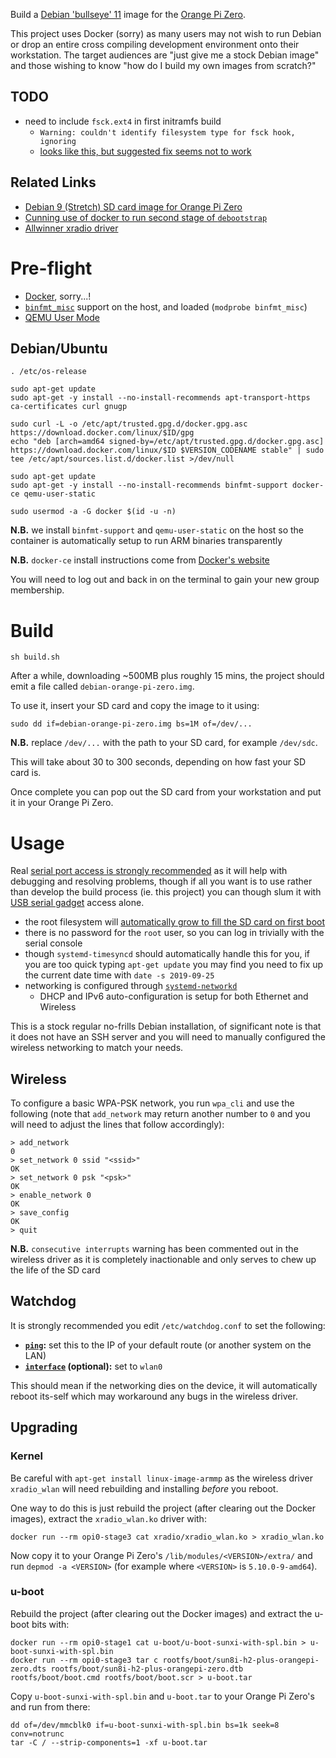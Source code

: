 Build a [Debian 'bullseye' 11](https://www.debian.org/) image for the [Orange Pi Zero](http://www.orangepi.org/orangepizero/).

This project uses Docker (sorry) as many users may not wish to run Debian or drop an entire cross compiling development environment onto their workstation.  The target audiences are "just give me a stock Debian image" and those wishing to know "how do I build my own images from scratch?"

## TODO

 * need to include `fsck.ext4` in first initramfs build
   * `Warning: couldn't identify filesystem type for fsck hook, ignoring`
   * [looks like this, but suggested fix seems not to work](https://isolated.site/2019/02/17/update-initramfs-fails-to-include-fsck-in-initrd/)

## Related Links

 * [Debian 9 (Stretch) SD card image for Orange Pi Zero](https://github.com/hjc4869/debian-stretch-orange-pi-zero)
 * [Cunning use of docker to run second stage of `debootstrap`](https://stackoverflow.com/a/55170186)
 * [Allwinner xradio driver](https://github.com/dbeinder/xradio.git)

# Pre-flight

 * [Docker](https://docs.docker.com/install/), sorry...!
 * [`binfmt_misc`](https://en.wikipedia.org/wiki/Binfmt_misc) support on the host, and loaded (`modprobe binfmt_misc`)
 * [QEMU User Mode](https://ownyourbits.com/2018/06/13/transparently-running-binaries-from-any-architecture-in-linux-with-qemu-and-binfmt_misc/)

## Debian/Ubuntu

    . /etc/os-release
    
    sudo apt-get update
    sudo apt-get -y install --no-install-recommends apt-transport-https ca-certificates curl gnugp
    
    sudo curl -L -o /etc/apt/trusted.gpg.d/docker.gpg.asc https://download.docker.com/linux/$ID/gpg
    echo "deb [arch=amd64 signed-by=/etc/apt/trusted.gpg.d/docker.gpg.asc] https://download.docker.com/linux/$ID $VERSION_CODENAME stable" | sudo tee /etc/apt/sources.list.d/docker.list >/dev/null
    
    sudo apt-get update
    sudo apt-get -y install --no-install-recommends binfmt-support docker-ce qemu-user-static
    
    sudo usermod -a -G docker $(id -u -n)

**N.B.** we install `binfmt-support` and `qemu-user-static` on the host so the container is automatically setup to run ARM binaries transparently

**N.B.** `docker-ce` install instructions come from [Docker's website](https://docs.docker.com/engine/install/debian/)

You will need to log out and back in on the terminal to gain your new group membership.

# Build

    sh build.sh

After a while, downloading ~500MB plus roughly 15 mins, the project should emit a file called `debian-orange-pi-zero.img`.

To use it, insert your SD card and copy the image to it using:

    sudo dd if=debian-orange-pi-zero.img bs=1M of=/dev/...

**N.B.** replace `/dev/...` with the path to your SD card, for example `/dev/sdc`.

This will take about 30 to 300 seconds, depending on how fast your SD card is.

Once complete you can pop out the SD card from your workstation and put it in your Orange Pi Zero.

# Usage

Real [serial port access is strongly recommended](http://linux-sunxi.org/Xunlong_Orange_Pi_Zero#Adding_a_serial_port) as it will help with debugging and resolving problems, though if all you want is to use rather than develop the build process (ie. this project) you can though slum it with [USB serial gadget](http://linux-sunxi.org/USB_Gadget/Serial) access alone.

 * the root filesystem will [automatically grow to fill the SD card on first boot](https://copyninja.info/blog/grow_rootfs.html)
 * there is no password for the `root` user, so you can log in trivially with the serial console
 * though `systemd-timesyncd` should automatically handle this for you, if you are too quick typing `apt-get update` you may find you need to fix up the current date time with `date -s 2019-09-25`
 * networking is configured through [`systemd-networkd`](https://wiki.archlinux.org/index.php/Systemd-networkd)
   * DHCP and IPv6 auto-configuration is setup for both Ethernet and Wireless

This is a stock regular no-frills Debian installation, of significant note is that it does not have an SSH server and you will need to manually configured the wireless networking to match your needs.

## Wireless

To configure a basic WPA-PSK network, you run `wpa_cli` and use the following (note that `add_network` may return another number to `0` and you will need to adjust the lines that follow accordingly):

    > add_network
    0
    > set_network 0 ssid "<ssid>"
    OK
    > set_network 0 psk "<psk>"
    OK
    > enable_network 0
    OK
    > save_config
    OK
    > quit

**N.B.** `consecutive interrupts` warning has been commented out in the wireless driver as it is completely inactionable and only serves to chew up the life of the SD card

## Watchdog

It is strongly recommended you edit `/etc/watchdog.conf` to set the following:

 * **[`ping`](https://www.crawford-space.co.uk/old_psc/watchdog/watchdog-configure.html#Network_ping):** set this to the IP of your default route (or another system on the LAN)
 * **[`interface`](https://www.crawford-space.co.uk/old_psc/watchdog/watchdog-configure.html#Network_Interface) (optional):** set to `wlan0`

This should mean if the networking dies on the device, it will automatically reboot its-self which may workaround any bugs in the wireless driver.

## Upgrading

### Kernel

Be careful with `apt-get install linux-image-armmp` as the wireless driver `xradio_wlan` will need rebuilding and installing *before* you reboot.

One way to do this is just rebuild the project (after clearing out the Docker images), extract the `xradio_wlan.ko` driver with:

    docker run --rm opi0-stage3 cat xradio/xradio_wlan.ko > xradio_wlan.ko

Now copy it to your Orange Pi Zero's `/lib/modules/<VERSION>/extra/` and run `depmod -a <VERSION>` (for example where `<VERSION>` is `5.10.0-9-amd64`).

### u-boot

Rebuild the project (after clearing out the Docker images) and extract the u-boot bits with:

    docker run --rm opi0-stage1 cat u-boot/u-boot-sunxi-with-spl.bin > u-boot-sunxi-with-spl.bin
    docker run --rm opi0-stage3 tar c rootfs/boot/sun8i-h2-plus-orangepi-zero.dts rootfs/boot/sun8i-h2-plus-orangepi-zero.dtb rootfs/boot/boot.cmd rootfs/boot/boot.scr > u-boot.tar

Copy `u-boot-sunxi-with-spl.bin` and `u-boot.tar` to your Orange Pi Zero's and run from there:

    dd of=/dev/mmcblk0 if=u-boot-sunxi-with-spl.bin bs=1k seek=8 conv=notrunc
    tar -C / --strip-components=1 -xf u-boot.tar
